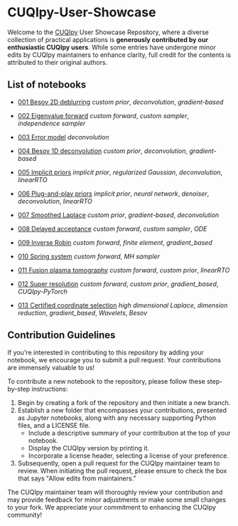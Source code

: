 # CUQIpy-User-Showcase

Welcome to the [CUQIpy](https://github.com/CUQI-DTU/CUQIpy) User Showcase Repository, where a diverse collection of practical applications is __generously contributed by our enthusiastic CUQIpy users__. While some entries have undergone minor edits by CUQIpy maintainers to enhance clarity, full credit for the contents is attributed to their original authors.

## List of notebooks

- [001 Besov 2D deblurring](https://github.com/CUQI-DTU/CUQIpy-User-Showcase/blob/main/001_Besov_2D_deblurring/Besov_2D_deblurring.ipynb) _custom prior_, _deconvolution_, _gradient-based_

- [002 Eigenvalue forward](https://github.com/CUQI-DTU/CUQIpy-User-Showcase/blob/main/002_eigenvalue_forward/eigenvalue_forward.ipynb) _custom forward_, _custom sampler_, _independence sampler_

- [003 Error model](https://github.com/CUQI-DTU/CUQIpy-User-Showcase/blob/main/003_error_model/error_model_quantification.ipynb) _deconvolution_

- [004 Besov 1D deconvolution](https://github.com/CUQI-DTU/CUQIpy-User-Showcase/blob/main/004_Besov_1D_deconvolution/Besov_1D_deconvolution.ipynb) _custom prior_, _deconvolution_, _gradient-based_

- [005 Implicit priors](https://github.com/CUQI-DTU/CUQIpy-User-Showcase/blob/main/005_Implicit_Regularized_Gaussian/implicit_priors.ipynb) _implicit prior_, _regularized Gaussian_, _deconvolution_, _linearRTO_

- [006 Plug-and-play priors](https://github.com/CUQI-DTU/CUQIpy-User-Showcase/blob/main/006_plug_and_play_prior/pnp_prior.ipynb) _implicit prior_, _neural network_, _denoiser_, _deconvolution_, _linearRTO_

- [007 Smoothed Laplace](https://github.com/CUQI-DTU/CUQIpy-User-Showcase/blob/main/007_smoothed_Laplace/smoothed_laplace.ipynb) _custom prior_, _gradient-based_, _deconvolution_

- [008 Delayed acceptance](https://github.com/CUQI-DTU/CUQIpy-User-Showcase/blob/main/008_delayed_acceptance/da_with_ode.ipynb) _custom forward_, _custom sampler_, _ODE_

- [009 Inverse Robin](https://github.com/CUQI-DTU/CUQIpy-User-Showcase/blob/main/009_inverse_Robin/robin.ipynb) _custom forward_, _finite element_, _gradient_based_

- [010 Spring system](https://github.com/CUQI-DTU/CUQIpy-User-Showcase/blob/main/010_spring_system/spring.ipynb) _custom forward_, _MH sampler_

- [011 Fusion plasma tomography](https://github.com/CUQI-DTU/CUQIpy-User-Showcase/blob/main/011_fusion_plasma_tomography/Fast-ion_distribution_reconstruction_notebook.ipynb) _custom forward_, _custom prior_, _linearRTO_

- [012 Super resolution](https://github.com/CUQI-DTU/CUQIpy-User-Showcase/blob/main/012_super_resolution/STORM.ipynb) _custom forward_, _custom prior_, _gradient_based_, _CUQIpy-PyTorch_

- [013 Certified coordinate selection](https://github.com/CUQI-DTU/CUQIpy-User-Showcase/blob/main/013_certified_coordinate_selection/ccs_wavelets.ipynb) _high dimensional Laplace_, _dimension reduction_, _gradient_based_, _Wavelets_, _Besov_

## Contribution Guidelines

If you're interested in contributing to this repository by adding your notebook, we encourage you to submit a pull request. Your contributions are immensely valuable to us!

To contribute a new notebook to the repository, please follow these step-by-step instructions:

1. Begin by creating a fork of the repository and then initiate a new branch.
2. Establish a new folder that encompasses your contributions, presented as Jupyter notebooks, along with any necessary supporting Python files, and a LICENSE file.
    - Include a descriptive summary of your contribution at the top of your notebook.
    - Display the CUQIpy version by printing it.
    - Incorporate a license header, selecting a license of your preference.
3. Subsequently, open a pull request for the CUQIpy maintainer team to review. When initiating the pull request, please ensure to check the box that says "Allow edits from maintainers."

The CUQIpy maintainer team will thoroughly review your contribution and may provide feedback for minor adjustments or make some small changes to your fork. We appreciate your commitment to enhancing the CUQIpy community!

